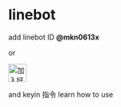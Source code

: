 # linebot


add linebot ID    **@mkn0613x**

or  

<a href="https://line.me/R/ti/p/%40mkn0613x"><img height="36" border="0" alt="加入好友" src="https://scdn.line-apps.com/n/line_add_friends/btn/zh-Hant.png"></a>

and keyin 指令  learn how to use
